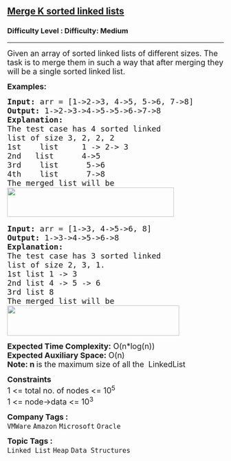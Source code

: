 <h2><a href="https://www.geeksforgeeks.org/problems/merge-k-sorted-linked-lists/1">Merge K sorted linked lists</a></h2><h3>Difficulty Level : Difficulty: Medium</h3><hr><div class="problems_problem_content__Xm_eO"><p><span style="font-size: 18px;">Given an array of sorted linked lists of different sizes. The task is to merge them in such a way that after merging they will be a single sorted linked list. </span></p>
<p><span style="font-size: 18px;"><strong>Examples:</strong></span></p>
<pre><span style="font-size: 18px;"><strong>Input: </strong>arr = [1-&gt;2-&gt;3, 4-&gt;5, 5-&gt;6, 7-&gt;8]
<strong>Output: </strong>1-&gt;2-&gt;3-&gt;4-&gt;5-&gt;5-&gt;6-&gt;7-&gt;8<strong>
Explanation:<br></strong>The test case has 4 sorted linked 
list of size 3, 2, 2, 2
1st&nbsp; &nbsp; list &nbsp; &nbsp;&nbsp;1 -&gt; 2-&gt; 3
2nd&nbsp; &nbsp;list &nbsp; &nbsp; &nbsp;4-&gt;5
3rd&nbsp; &nbsp; list &nbsp; &nbsp; &nbsp;5-&gt;6
4th&nbsp; &nbsp; list &nbsp; &nbsp; &nbsp;7-&gt;8
The merged list will be
</span><img src="https://media.geeksforgeeks.org/img-practice/prod/addEditProblem/700265/Web/Other/blobid0_1737094930.png" width="388" height="68"> </pre>
<pre><span style="font-size: 18px;"><strong>Input: </strong>arr = [1-&gt;3, 4-&gt;5-&gt;6, 8]
<strong>Output: </strong>1-&gt;3-&gt;4-&gt;5-&gt;6-&gt;8<strong>
Explanation:<br></strong>The test case has 3 sorted linked
list of size 2, 3, 1.
1st list 1 -&gt; 3
2nd list 4 -&gt; 5 -&gt; 6
3rd list 8
The merged list will be<br><img src="https://media.geeksforgeeks.org/img-practice/prod/addEditProblem/700265/Web/Other/blobid1_1722513386.png" width="400" height="70"></span>
</pre>
<p><span style="font-size: 18px;"><strong>Expected Time Complexity:</strong> O(n*log(n))<br><strong>Expected Auxiliary Space:</strong> O(n)<br><strong>Note: n&nbsp;</strong>is the maximum size of all the &nbsp;LinkedList</span></p>
<p><span style="font-size: 18px;"><strong>Constraints</strong><br>1 &lt;= total no. of nodes &lt;= 10<sup>5</sup><sup><br></sup>1 &lt;= node-&gt;data &lt;= 10<sup>3</sup></span></p></div><p><span style=font-size:18px><strong>Company Tags : </strong><br><code>VMWare</code>&nbsp;<code>Amazon</code>&nbsp;<code>Microsoft</code>&nbsp;<code>Oracle</code>&nbsp;<br><p><span style=font-size:18px><strong>Topic Tags : </strong><br><code>Linked List</code>&nbsp;<code>Heap</code>&nbsp;<code>Data Structures</code>&nbsp;